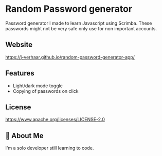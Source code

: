 
# Random Password generator

Password generator I made to learn Javascript using Scrimba.
These passwords might not be very safe only use for non important accounts.


## Website
https://j-verhaar.github.io/random-password-generator-app/
## Features

- Light/dark mode toggle
- Copying of passwords on click


## License

https://www.apache.org/licenses/LICENSE-2.0



## 🚀 About Me
I'm a solo developer still learning to code.

